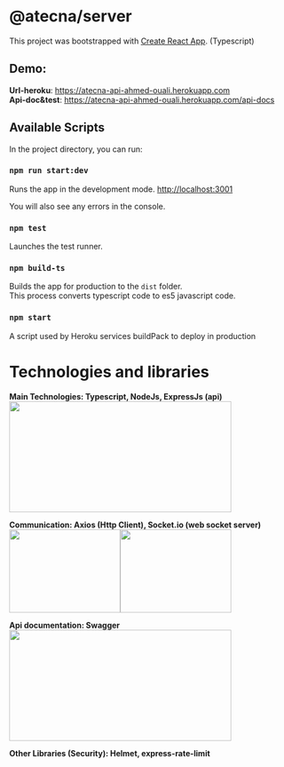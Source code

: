 # @atecna/server

This project was bootstrapped with [Create React App](https://github.com/facebook/create-react-app). (Typescript)

## Demo:
**Url-heroku**: https://atecna-api-ahmed-ouali.herokuapp.com  
**Api-doc&test**: https://atecna-api-ahmed-ouali.herokuapp.com/api-docs

## Available Scripts

In the project directory, you can run:

### `npm run start:dev`


Runs the app in the development mode. [http://localhost:3001](http://localhost:3000)

You will also see any errors in the console.

### `npm test`

Launches the test runner.

### `npm build-ts`

Builds the app for production to the `dist` folder.\
This process converts typescript code to es5 javascript code.

### `npm start `

A script used by Heroku services buildPack to deploy in production

# Technologies and libraries
**Main Technologies: Typescript, NodeJs, ExpressJs (api)**  
<img src="https://res.cloudinary.com/practicaldev/image/fetch/s--_QMQU86---/c_imagga_scale,f_auto,fl_progressive,h_420,q_auto,w_1000/https://dev-to-uploads.s3.amazonaws.com/i/6dnng3pre04xxdebia1g.png" width="400" height="200" />

**Communication: Axios (Http Client), Socket.io (web socket server)**  
<img src="https://miro.medium.com/max/3980/1*m-_tD9m_jNPNnohhUjJD3g.jpeg" width="200" height="150" /><img src="https://img2.freepng.fr/20180825/veg/kisspng-socket-io-node-js-javascript-network-socket-websoc-socket-io-logo-in-svg-jpg-png-5b81a6e505cd53.3223084015352235250238.jpg" width="200" height="150" />

**Api documentation: Swagger**  
<img src="https://miro.medium.com/max/600/0*PfTwT-pLDsgSrQZO.jpg" width="400" height="200" />

**Other Libraries (Security): Helmet, express-rate-limit**  




